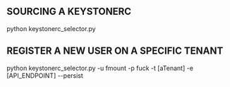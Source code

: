 




SOURCING A KEYSTONERC
----
python keystonerc\_selector.py


REGISTER A NEW USER ON A SPECIFIC TENANT
----

python keystonerc\_selector.py -u fmount -p fuck -t [aTenant] -e [API\_ENDPOINT] --persist
